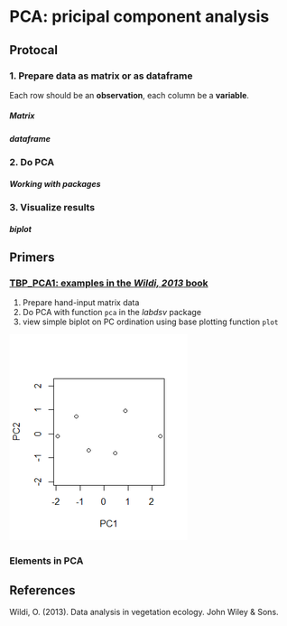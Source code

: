 # PCA: pricipal component analysis


## Protocal
### 1. Prepare data as matrix or as dataframe
Each row should be an **observation**, each column be a **variable**.
##### Matrix
##### dataframe

### 2. Do PCA
##### Working with packages

### 3. Visualize results
##### biplot

## Primers
### [TBP_PCA1: examples in the _Wildi, 2013_ book](https://github.com/weitingwlin/r-primers/blob/master/Documents/TBP_PCA1.md)

1. Prepare hand-input matrix data
2. Do PCA with function `pca` in the _labdsv_ package
3. view simple biplot on PC ordination using base plotting function `plot`

 ![plot1](images/PCA1.png) 

### Elements in PCA




## References
Wildi, O. (2013). Data analysis in vegetation ecology. John Wiley & Sons.